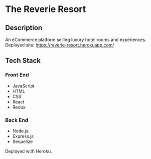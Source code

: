 # The Reverie Resort 

## Description

An eCommerce platform selling luxury hotel rooms and experiences.
Deployed site: https://reverie-resort.herokuapp.com/

## Tech Stack

### Front End 
* JavaScript
* HTML 
* CSS
* React
* Redux

### Back End
* Node.js
* Express.js 
* Sequelize

Deployed with Heroku.
